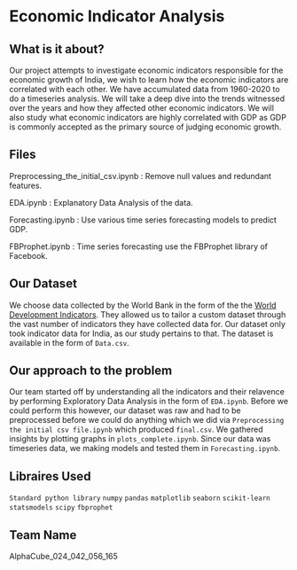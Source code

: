 # Economic Indicator Analysis

## What is it about?

Our project attempts to investigate economic indicators responsible for the economic growth of India, we wish
to learn how the economic indicators are correlated with each
other. We have accumulated data from 1960-2020 to do a timeseries analysis. We will take a deep dive into the trends witnessed
over the years and how they affected other economic indicators.
We will also study what economic indicators are highly correlated
with GDP as GDP is commonly accepted as the primary source
of judging economic growth.

## Files
Preprocessing_the_initial_csv.ipynb : Remove null values and redundant features.

EDA.ipynb : Explanatory Data Analysis of the data.

Forecasting.ipynb : Use various time series forecasting models to predict GDP.

FBProphet.ipynb : Time series forecasting use the FBProphet library of Facebook. 

## Our Dataset

We choose data collected by the World Bank in the form of the the [World Development Indicators](https://databank.worldbank.org/source/world-development-indicators).
They allowed us to tailor a custom dataset through the vast number of indicators they have collected data for. Our dataset only took indicator data for India, as our study pertains to that. The dataset is available in the form of `Data.csv`.

## Our approach to the problem

Our team started off by understanding all the indicators and their relavence by performing Exploratory Data Analysis in the form of `EDA.ipynb`. Before we could perform this however, our dataset was raw and had to be preprocessed before we could do anything which we did via `Preprocessing the initial csv file.ipynb` which produced `final.csv`. We gathered insights by plotting graphs in `plots_complete.ipynb`. Since our data was timeseries data, we making models and tested them in `Forecasting.ipynb`.

## Libraires Used
`Standard python library`
`numpy`
`pandas`
`matplotlib`
`seaborn`
`scikit-learn`
`statsmodels`
`scipy`
`fbprophet`

## Team Name
AlphaCube_024_042_056_165





